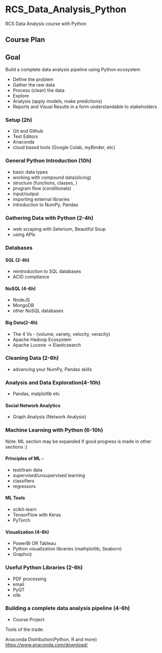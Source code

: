 # RCS_Data_Analysis_Python
RCS Data Analysis course with Python

## Course Plan

## Goal
Build a complete data analysis pipeline using Python ecosystem
* Define the problem
* Gather the raw data
* Process (clean) the data
* Explore
* Analysis (apply models, make predictions)
* Reports and Visual Results in a form understandable to stakeholders

### Setup (2h)
* Git and Github
* Text Editors
* Anaconda 
* cloud based tools (Google Colab, myBinder, etc)

### General Python Introduction (10h)
* basic data types 
* working with compound data(slicing)
* structure (functions, classes, )
* program flow (conditionals)
* input/output
* importing external libraries
* introduction to NumPy, Pandas

### Gathering Data with Python (2-4h)
* web scraping with Selenium, Beautiful Soup
* using APIs

### Databases
#### SQL (2-4h)
* reintroduction to SQL databases
* ACID compliance

#### NoSQL (4-6h)
* NodeJS
* MongoDB
* other NoSQL databases

#### Big Data(2-4h)
* The 4 Vs - (volume, variety, velocity, veracity)
* Apache Hadoop Ecosystem
* Apache Lucene -> Elasticsearch

### Cleaning Data (2-6h)
* advancing your NumPy, Pandas skills

### Analysis and Data Exploration(4-10h)
* Pandas, matplotlib etc

#### Social Network Analytics
* Graph Analysis (Network Analysis)

### Machine Learning with Python (6-10h)
Note: ML section may be expanded if good progress is made in other sections :)
#### Principles of ML -
* test/train data
* supervised/unsupervised learning
* classifiers
* regressors

#### ML Tools
* scikit-learn
* TensorFlow with Keras
* PyTorch


#### Visualization (4-6h)
* PowerBI OR Tableau
* Python visualization libraries (mathplotlib, Seaborn)
* Graphviz

### Useful Python Libraries (2-6h)
* PDF processing
* email
* PyQT
* nltk

### Building a complete data analysis pipeline (4-6h)
* Course Project

Tools of the trade:

Anaconda Distribution(Python, R and more)
https://www.anaconda.com/download/
